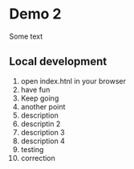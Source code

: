 # Demo 2

Some text


## Local development

1. open index.htnl in your browser
2. have fun
3. Keep going
4. another point
5. description
6. descriptin 2
7. description 3
8. description 4
9. testing
10. correction
   
   
